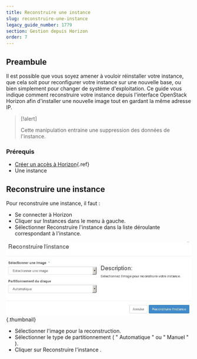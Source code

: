 ```yaml
---
title: Reconstruire une instance
slug: reconstruire-une-instance
legacy_guide_number: 1779
section: Gestion depuis Horizon
order: 7
---
```



## Preambule
Il est possible que vous soyez amener à vouloir réinstaller votre instance, que cela soit pour reconfigurer votre instance sur une nouvelle base, ou bien simplement pour changer de système d'exploitation. Ce guide vous indique comment reconstruire votre instance depuis l'interface OpenStack Horizon afin d'installer une nouvelle image tout en gardant la même adresse IP.



> [!alert]
>
> Cette manipulation entraine une suppression des données de l'instance.
> 


### Prérequis
- [Créer un accès à Horizon]({legacy}1773){.ref}
- Une instance


## Reconstruire une instance
Pour reconstruire une instance, il faut :

- Se connecter à Horizon
- Cliquer sur Instances dans le menu à gauche.
- Sélectionner Reconstruire l'instance dans la liste déroulante correspondant à l'instance.


![public-cloud](images/2653.png){.thumbnail}

- Sélectionner l'image pour la reconstruction.
- Sélectionner le type de partitionnement ( " Automatique " ou " Manuel " ).
- Cliquer sur Reconstruire l'instance .
